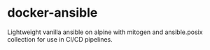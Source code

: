 # docker-ansible
Lightweight vanilla ansible on alpine with mitogen and ansible.posix collection for use in CI/CD pipelines.
